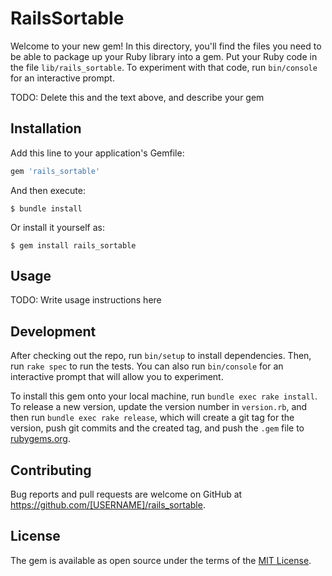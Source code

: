 # RailsSortable

Welcome to your new gem! In this directory, you'll find the files you need to be able to package up your Ruby library into a gem. Put your Ruby code in the file `lib/rails_sortable`. To experiment with that code, run `bin/console` for an interactive prompt.

TODO: Delete this and the text above, and describe your gem

## Installation

Add this line to your application's Gemfile:

```ruby
gem 'rails_sortable'
```

And then execute:

    $ bundle install

Or install it yourself as:

    $ gem install rails_sortable

## Usage

TODO: Write usage instructions here

## Development

After checking out the repo, run `bin/setup` to install dependencies. Then, run `rake spec` to run the tests. You can also run `bin/console` for an interactive prompt that will allow you to experiment.

To install this gem onto your local machine, run `bundle exec rake install`. To release a new version, update the version number in `version.rb`, and then run `bundle exec rake release`, which will create a git tag for the version, push git commits and the created tag, and push the `.gem` file to [rubygems.org](https://rubygems.org).

## Contributing

Bug reports and pull requests are welcome on GitHub at https://github.com/[USERNAME]/rails_sortable.

## License

The gem is available as open source under the terms of the [MIT License](https://opensource.org/licenses/MIT).
